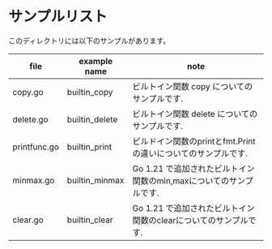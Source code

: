 # サンプルリスト

このディレクトリには以下のサンプルがあります。

|file|example name|note|
|----|------------|----|
|copy.go|builtin\_copy|ビルトイン関数 copy についてのサンプルです.|
|delete.go|builtin\_delete|ビルトイン関数 delete についてのサンプルです.|
|printfunc.go|builtin\_print|ビルドイン関数のprintとfmt.Printの違いについてのサンプルです.|
|minmax.go|builtin\_minmax|Go 1.21 で追加されたビルトイン関数のmin,maxについてのサンプルです.|
|clear.go|builtin\_clear|Go 1.21 で追加されたビルトイン関数のclearについてのサンプルです.|
